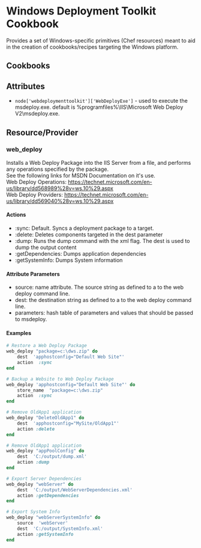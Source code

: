 Windows Deployment Toolkit Cookbook
===================================
Provides a set of Windows-specific primitives (Chef resources) meant to aid in the creation of cookbooks/recipes targeting the Windows platform.

## Cookbooks

Attributes
----------
* `node['webdeploymenttoolkit']['WebDeployExe']` - used to execute the msdeploy.exe. default is %programfiles%\IIS\Microsoft Web Deploy V2\msdeploy.exe.


Resource/Provider
-----------------

### web_deploy

Installs a Web Deploy Package into the IIS Server from a file, and performs any operations specified by the package.  
See the following links for MSDN Documentation on it's use.  
Web Deploy Operations: https://technet.microsoft.com/en-us/library/dd568989%28v=ws.10%29.aspx  
Web Deploy Providers: https://technet.microsoft.com/en-us/library/dd569040%28v=ws.10%29.aspx  

#### Actions
- :sync: Default. Syncs a deployment package to a target.
- :delete:  Deletes components targeted in the dest parameter
- :dump:  Runs the dump command with the xml flag. The dest is used to dump the output content
- :getDependencies:  Dumps application dependencies
- :getSystemInfo:  Dumps System information

#### Attribute Parameters
- source: name attribute. The source string as defined to a to the web deploy command line.
- dest: the destination string as defined to a to the web deploy command line.
- parameters: hash table of parameters and values that should be passed to msdeploy.

#### Examples
```ruby
# Restore a Web Deploy Package
web_deploy "package=c:\dws.zip" do
	dest  'apphostconfig="Default Web Site"'
	action  :sync
end
```

```ruby
# Backup a Website to Web Deploy Package
web_deploy 'apphostconfig="Default Web Site"' do
	store_name  "package=c:\dws.zip"
	action  :sync
end
```

```ruby
# Remove OldApp1 application
web_deploy "DeleteOldApp1" do
    dest  'apphostconfig="MySite/OldApp1"'
	action :delete
end
```

```ruby
# Remove OldApp1 application
web_deploy "appPoolConfig" do
    dest  'C:/output/dump.xml'
	action :dump
end
```

```ruby
# Export Server Dependencies
web_deploy "webServer" do
    dest  'C:/output/WebServerDependencies.xml'
	action :getDependencies
end
```

```ruby
# Export System Info
web_deploy "webServerSystemInfo" do
    source  'webServer'
    dest  'C:/output/SystemInfo.xml'
	action :getSystemInfo
end
```